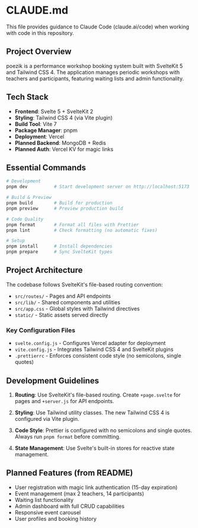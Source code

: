 # CLAUDE.md

This file provides guidance to Claude Code (claude.ai/code) when working with code in this repository.

## Project Overview

poezik is a performance workshop booking system built with SvelteKit 5 and Tailwind CSS 4. The application manages periodic workshops with teachers and participants, featuring waiting lists and admin functionality.

## Tech Stack

- **Frontend**: Svelte 5 + SvelteKit 2
- **Styling**: Tailwind CSS 4 (via Vite plugin)
- **Build Tool**: Vite 7
- **Package Manager**: pnpm
- **Deployment**: Vercel
- **Planned Backend**: MongoDB + Redis
- **Planned Auth**: Vercel KV for magic links

## Essential Commands

```bash
# Development
pnpm dev          # Start development server on http://localhost:5173

# Build & Preview
pnpm build        # Build for production
pnpm preview      # Preview production build

# Code Quality
pnpm format       # Format all files with Prettier
pnpm lint         # Check formatting (no automatic fixes)

# Setup
pnpm install      # Install dependencies
pnpm prepare      # Sync SvelteKit types
```

## Project Architecture

The codebase follows SvelteKit's file-based routing convention:

- `src/routes/` - Pages and API endpoints
- `src/lib/` - Shared components and utilities
- `src/app.css` - Global styles with Tailwind directives
- `static/` - Static assets served directly

### Key Configuration Files

- `svelte.config.js` - Configures Vercel adapter for deployment
- `vite.config.js` - Integrates Tailwind CSS 4 and SvelteKit plugins
- `.prettierrc` - Enforces consistent code style (no semicolons, single quotes)

## Development Guidelines

1. **Routing**: Use SvelteKit's file-based routing. Create `+page.svelte` for pages and `+server.js` for API endpoints.

2. **Styling**: Use Tailwind utility classes. The new Tailwind CSS 4 is configured via Vite plugin.

3. **Code Style**: Prettier is configured with no semicolons and single quotes. Always run `pnpm format` before committing.

4. **State Management**: Use Svelte's built-in stores for reactive state management.

## Planned Features (from README)

- User registration with magic link authentication (15-day expiration)
- Event management (max 2 teachers, 14 participants)
- Waiting list functionality
- Admin dashboard with full CRUD capabilities
- Responsive event carousel
- User profiles and booking history
